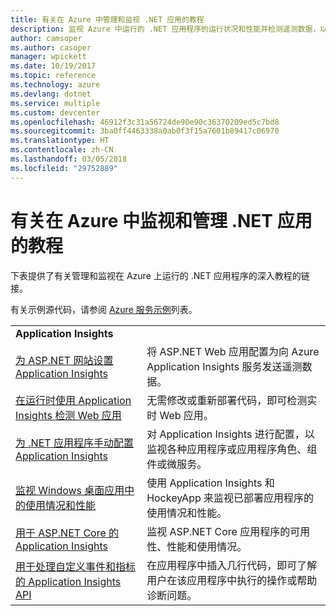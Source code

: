 ```yaml
---
title: 有关在 Azure 中管理和监视 .NET 应用的教程
description: 监视 Azure 中运行的 .NET 应用程序的运行状况和性能并检测遥测数据，以保存有关用户如何使用应用的信息。
author: camsoper
ms.author: casoper
manager: wpickett
ms.date: 10/19/2017
ms.topic: reference
ms.technology: azure
ms.devlang: dotnet
ms.service: multiple
ms.custom: devcenter
ms.openlocfilehash: 46912f3c31a56724de90e90c36370209ed5c7bd8
ms.sourcegitcommit: 3ba0ff4463338a0ab0f3f15a7601b89417c06970
ms.translationtype: HT
ms.contentlocale: zh-CN
ms.lasthandoff: 03/05/2018
ms.locfileid: "29752889"
---
```

# <a name="tutorials-for-monitoring-and-managing-your-net-apps-in-azure"></a>有关在 Azure 中监视和管理 .NET 应用的教程

下表提供了有关管理和监视在 Azure 上运行的 .NET 应用程序的深入教程的链接。 

有关示例源代码，请参阅 [Azure 服务示例](https://azure.microsoft.com/resources/samples/?platform=dotnet)列表。

| | |
|---|---|
| **Application Insights** ||
| [为 ASP.NET 网站设置 Application Insights][1] | 将 ASP.NET Web 应用配置为向 Azure Application Insights 服务发送遥测数据。 | 
| [在运行时使用 Application Insights 检测 Web 应用][2] | 无需修改或重新部署代码，即可检测实时 Web 应用。 | 
| [为 .NET 应用程序手动配置 Application Insights][3] | 对 Application Insights 进行配置，以监视各种应用程序或应用程序角色、组件或微服务。 | 
| [监视 Windows 桌面应用中的使用情况和性能][4] | 使用 Application Insights 和 HockeyApp 来监视已部署应用程序的使用情况和性能。 | 
| [用于 ASP.NET Core 的 Application Insights][5] | 监视 ASP.NET Core 应用程序的可用性、性能和使用情况。 | 
| [用于处理自定义事件和指标的 Application Insights API][6] | 在应用程序中插入几行代码，即可了解用户在该应用程序中执行的操作或帮助诊断问题。 | 


[1]: /azure/application-insights/app-insights-asp-net
[2]: /azure/application-insights/app-insights-monitor-performance-live-website-now
[3]: /azure/application-insights/app-insights-windows-services
[4]: /azure/application-insights/app-insights-windows-desktop
[5]: /azure/application-insights/app-insights-asp-net-core
[6]: /azure/application-insights/app-insights-api-custom-events-metrics
